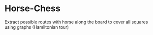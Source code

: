 Horse-Chess
===========

Extract possible routes with horse along the board to cover all squares using graphs (Hamiltonian tour)
